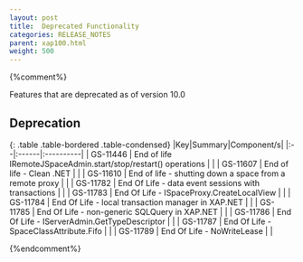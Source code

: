 ```yaml
---
layout: post
title:  Deprecated Functionality
categories: RELEASE_NOTES
parent: xap100.html
weight: 500
---
```


{%comment%}

Features that are deprecated as of version 10.0

## Deprecation

{: .table .table-bordered .table-condensed}
|Key|Summary|Component/s|
|:--|:------|:----------|
| GS-11446 | End of life IRemoteJSpaceAdmin.start/stop/restart() operations |  |
| GS-11607 | End of life - Clean .NET |  |
| GS-11610 | End of life - shutting down a space from a remote proxy |  |
| GS-11782 | End Of Life - data event sessions with transactions |  |
| GS-11783 | End Of Life - ISpaceProxy.CreateLocalView |  |
| GS-11784 | End Of Life - local transaction manager in XAP.NET |  |
| GS-11785 | End Of Life - non-generic SQLQuery in XAP.NET |  |
| GS-11786 | End Of Life - IServerAdmin.GetTypeDescriptor |  |
| GS-11787 | End Of Life - SpaceClassAttribute.Fifo |  |
| GS-11789 | End Of Life - NoWriteLease |  |

{%endcomment%}
